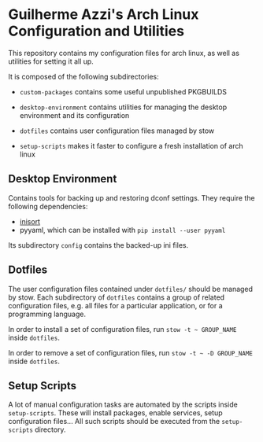 # Guilherme Azzi's Arch Linux Configuration and Utilities

This repository contains my configuration files for arch linux, as well as
utilities for setting it all up.

It is composed of the following subdirectories:

  - `custom-packages` contains some useful unpublished PKGBUILDS

  - `desktop-environment` contains utilities for managing the desktop
    environment and its configuration

  - `dotfiles` contains user configuration files managed by stow

  - `setup-scripts` makes it faster to configure a fresh installation of arch
    linux

## Desktop Environment

Contains tools for backing up and restoring dconf settings. They require the
following dependencies:

 - [inisort](github.com/ggazzi/inisort)
 - pyyaml, which can be installed with `pip install --user pyyaml`

Its subdirectory `config` contains the backed-up ini files.

## Dotfiles

The user configuration files contained under `dotfiles/` should be managed by
stow. Each subdirectory of `dotfiles` contains a group of related configuration
files, e.g. all files for a particular application, or for a programming
language.

In order to install a set of configuration files, run `stow -t ~ GROUP_NAME`
inside `dotfiles`.

In order to remove a set of configuration files, run `stow -t ~ -D GROUP_NAME`
inside `dotfiles`.

## Setup Scripts

A lot of manual configuration tasks are automated by the scripts inside
`setup-scripts`. These will install packages, enable services, setup
configuration files... All such scripts should be executed from the
`setup-scripts` directory.
